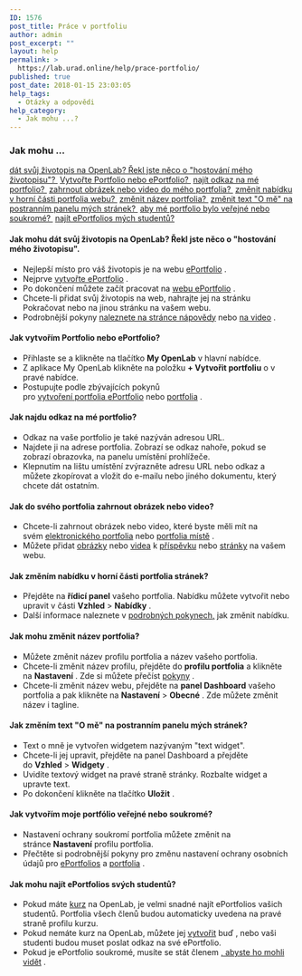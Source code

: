 ```yaml
---
ID: 1576
post_title: Práce v portfoliu
author: admin
post_excerpt: ""
layout: help
permalink: >
  https://lab.urad.online/help/prace-portfolio/
published: true
post_date: 2018-01-15 23:03:05
help_tags:
  - Otázky a odpovědi
help_category:
  - Jak mohu ...?
---
```

<h3>Jak mohu ...</h3>
<a href="https://lab.urad.online/help/prace-portfolio/#resume">dát svůj životopis na OpenLab? Řekl jste něco o "hostování mého životopisu"? </a>
<a href="https://lab.urad.online/help/prace-portfolio/#createportfolio">Vytvořte Portfolio nebo ePortfolio? </a>
<a href="https://lab.urad.online/help/prace-portfolio/#findlink">najít odkaz na mé portfolio? </a>
<a href="https://lab.urad.online/help/prace-portfolio/#image">zahrnout obrázek nebo video do mého portfolia? </a>
<a href="https://lab.urad.online/help/prace-portfolio/#changemenu">změnit nabídku v horní části portfolia webu? </a>
<a href="https://lab.urad.online/help/prace-portfolio/#changetitle">změnit název portfolia? </a>
<a href="https://lab.urad.online/help/prace-portfolio/#changetext">změnit text "O mě" na postranním panelu mých stránek? </a>
<a href="https://lab.urad.online/help/prace-portfolio/#privacy">aby mé portfolio bylo veřejné nebo soukromé? </a>
<a href="https://lab.urad.online/help/prace-portfolio/#findstudents">najít ePortfolios mých studentů?</a>
<h4>Jak mohu dát svůj životopis na OpenLab? Řekl jste něco o "hostování mého životopisu".</h4>
<ul>
 	<li>Nejlepší místo pro váš životopis je na webu <a href="https://lab.urad.online/help/help-category/student-eportfolios/">ePortfolio</a> .</li>
 	<li>Nejprve <a href="https://lab.urad.online/help/creating-an-eportfolio/">vytvořte ePortfolio</a> .</li>
 	<li>Po dokončení můžete začít pracovat na <a href="https://lab.urad.online/help/setting-up-your-eportfolio-site/">webu ePortfolio</a> .</li>
 	<li>Chcete-li přidat svůj životopis na web, nahrajte jej na stránku Pokračovat nebo na jinou stránku na vašem webu.</li>
 	<li>Podrobnější pokyny <a href="https://lab.urad.online/help/adding-images-to-your-site/">naleznete na stránce nápovědy</a> nebo <a href="http://websupport1.citytech.cuny.edu/eportfolio_student_videos/InsertMedia/InsertMedia.html">na video</a> .</li>
</ul>
<h4>Jak vytvořím Portfolio nebo ePortfolio?</h4>
<ul>
 	<li>Přihlaste se a klikněte na tlačítko <strong>My OpenLab</strong> v hlavní nabídce.</li>
 	<li>Z aplikace My OpenLab klikněte na položku <strong>+ Vytvořit portfoliu</strong> o v pravé nabídce.</li>
 	<li>Postupujte podle zbývajících pokynů pro <a href="https://lab.urad.online/help/creating-an-eportfolio/">vytvoření </a><a href="https://lab.urad.online/help/creating-a-portfolio/">portfolia </a><a href="https://lab.urad.online/help/creating-an-eportfolio/">ePortfolio</a> nebo <a href="https://lab.urad.online/help/creating-a-portfolio/">portfolia</a> .</li>
</ul>
<h4>Jak najdu odkaz na mé portfolio?</h4>
<ul>
 	<li>Odkaz na vaše portfolio je také nazýván adresou URL.</li>
 	<li>Najdete ji na adrese portfolia. Zobrazí se odkaz nahoře, pokud se zobrazí obrazovka, na panelu umístění prohlížeče.</li>
 	<li>Klepnutím na lištu umístění zvýrazněte adresu URL nebo odkaz a můžete zkopírovat a vložit do e-mailu nebo jiného dokumentu, který chcete dát ostatním.</li>
</ul>
<h4>Jak do svého portfolia zahrnout obrázek nebo video?</h4>
<ul>
 	<li>Chcete-li zahrnout obrázek nebo video, které byste měli mít na svém <a href="https://lab.urad.online/help/setting-up-your-eportfolio-site/">elektronického portfolia</a> nebo <a href="https://lab.urad.online/help/setting-up-your-portfolio-site/">portfolia </a><a href="https://lab.urad.online/help/help-category/sites-on-the-openlab/">místě</a> .</li>
 	<li>Můžete přidat <a href="https://lab.urad.online/help/adding-images-to-your-site/">obrázky</a> nebo <a href="https://lab.urad.online/help/adding-video-to-your-site/">videa</a> k <a href="https://lab.urad.online/help/writing-a-post/">příspěvku</a> nebo <a href="https://lab.urad.online/help/creating-pages-on-your-site/">stránky</a> na vašem webu.</li>
</ul>
<h4>Jak změním nabídku v horní části portfolia stránek?</h4>
<ul>
 	<li>Přejděte na <strong>řídicí panel</strong> vašeho portfolia. Nabídku můžete vytvořit nebo upravit v části <strong>Vzhled</strong> &gt; <strong>Nabídky</strong> .</li>
 	<li>Další informace naleznete v <a href="https://lab.urad.online/help/changing-the-menu-on-your-site/">podrobných pokynech,</a> jak změnit nabídku.</li>
</ul>
<h4>Jak mohu změnit název portfolia?</h4>
<ul>
 	<li>Můžete změnit název profilu portfolia a název vašeho portfolia.</li>
 	<li>Chcete-li změnit název profilu, přejděte do <strong>profilu portfolia</strong> a klikněte na <strong>Nastavení</strong> . Zde si můžete přečíst <a href="https://lab.urad.online/help/changing-privacy-and-other-settings-on-an-eportfolio/">pokyny</a> .</li>
 	<li>Chcete-li změnit název webu, přejděte na <strong>panel Dashboard</strong> vašeho portfolia a pak klikněte na <strong>Nastavení</strong> &gt; <strong>Obecné</strong> . Zde můžete změnit název i tagline.</li>
</ul>
<h4>Jak změním text "O mě" na postranním panelu mých stránek?</h4>
<ul>
 	<li>Text o mně je vytvořen widgetem nazývaným "text widget".</li>
 	<li>Chcete-li jej upravit, přejděte na panel Dashboard a přejděte do <strong>Vzhled</strong> &gt; <strong>Widgety</strong> .</li>
 	<li>Uvidíte textový widget na pravé straně stránky. Rozbalte widget a upravte text.</li>
 	<li>Po dokončení klikněte na tlačítko <strong>Uložit</strong> .</li>
</ul>
<h4>Jak vytvořím moje portfólio veřejné nebo soukromé?</h4>
<ul>
 	<li>Nastavení ochrany soukromí portfolia můžete změnit na stránce <strong>Nastavení</strong> profilu portfolia.</li>
 	<li>Přečtěte si podrobnější pokyny pro změnu nastavení ochrany osobních údajů pro <a href="https://lab.urad.online/help/changing-privacy-and-other-settings-on-an-eportfolio#privacy">ePortfolios</a> a <a href="https://lab.urad.online/help/changing-portfolio-settings#privacy">portfolia</a> .</li>
</ul>
<h4>Jak mohu najít ePortfolios svých studentů?</h4>
<ul>
 	<li>Pokud máte <a href="https://lab.urad.online/help/what-is-a-course-on-the-openlab/">kurz</a> na OpenLab, je velmi snadné najít ePortfolios vašich studentů. Portfolia všech členů budou automaticky uvedena na pravé straně profilu kurzu.</li>
 	<li>Pokud nemáte kurz na OpenLab, můžete jej <a href="https://lab.urad.online/help/creating-a-course-faculty-only/">vytvořit</a> buď , nebo vaši studenti budou muset poslat odkaz na své ePortfolio.</li>
 	<li>Pokud je ePortfolio soukromé, musíte se stát členem <a href="https://lab.urad.online/help/changing-privacy-and-other-settings-on-an-eportfolio#accesslist">, abyste ho mohli vidět</a> .</li>
</ul>
